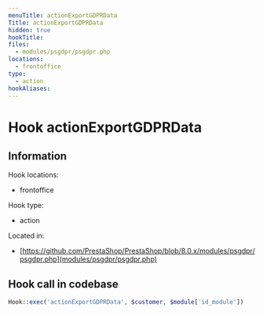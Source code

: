 ```yaml
---
menuTitle: actionExportGDPRData
Title: actionExportGDPRData
hidden: true
hookTitle: 
files:
  - modules/psgdpr/psgdpr.php
locations:
  - frontoffice
type:
  - action
hookAliases:
---
```


# Hook actionExportGDPRData

## Information

Hook locations: 
  - frontoffice

Hook type: 
  - action

Located in: 
  - [https://github.com/PrestaShop/PrestaShop/blob/8.0.x/modules/psgdpr/psgdpr.php](modules/psgdpr/psgdpr.php)

## Hook call in codebase

```php
Hook::exec('actionExportGDPRData', $customer, $module['id_module'])
```